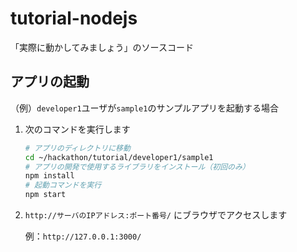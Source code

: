 tutorial-nodejs
====

「実際に動かしてみましょう」のソースコード

## アプリの起動

（例）`developer1`ユーザが`sample1`のサンプルアプリを起動する場合

1. 次のコマンドを実行します

    ```bash
    # アプリのディレクトリに移動
    cd ~/hackathon/tutorial/developer1/sample1
    # アプリの開発で使用するライブラリをインストール（初回のみ）
    npm install
    # 起動コマンドを実行
    npm start
    ```

2. `http://サーバのIPアドレス:ポート番号/` にブラウザでアクセスします

    例：`http://127.0.0.1:3000/`

